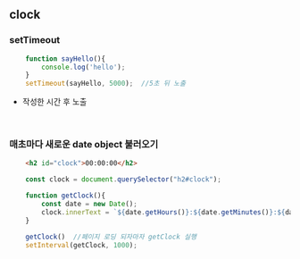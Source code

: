 ## clock

### setTimeout

```javaScript
    function sayHello(){
        console.log('hello');
    }
    setTimeout(sayHello, 5000);  //5초 뒤 노출
```

- 작성한 시간 후 노출
<br>

### 매초마다 새로운 date object 불러오기

```html
    <h2 id="clock">00:00:00</h2>
```

```javaScript
    const clock = document.querySelector("h2#clock");

    function getClock(){
        const date = new Date();
        clock.innerText = `${date.getHours()}:${date.getMinutes()}:${date.getSeconds()}`    //벡틱사용
    }

    getClock()  //페이지 로딩 되자마자 getClock 실행
    setInterval(getClock, 1000);
```
